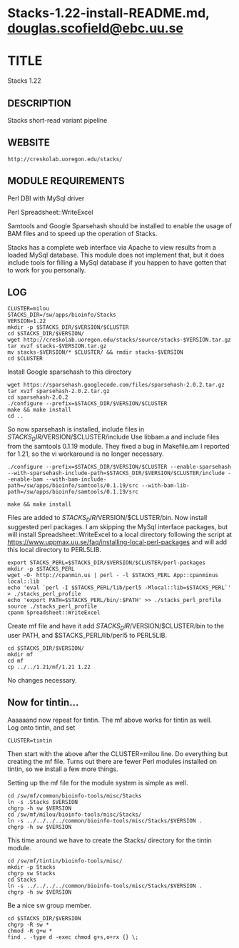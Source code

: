 # Stacks-1.22-install-README.md, douglas.scofield@ebc.uu.se

TITLE
=====

Stacks 1.22

DESCRIPTION
-----------

Stacks short-read variant pipeline

WEBSITE
-------

    http://creskolab.uoregon.edu/stacks/

MODULE REQUIREMENTS
-------------------

Perl DBI with MySql driver

Perl Spreadsheet::WriteExcel


Samtools and Google Sparsehash should be installed to enable the
usage of BAM files and to speed up the operation of Stacks.

Stacks has a complete web interface via Apache to view results from
a loaded MySql database.  This module does not implement that, but it
does include tools for filling a MySql database if you happen to have
gotten that to work for you personally.

LOG
---

    CLUSTER=milou
    STACKS_DIR=/sw/apps/bioinfo/Stacks
    VERSION=1.22
    mkdir -p $STACKS_DIR/$VERSION/$CLUSTER
    cd $STACKS_DIR/$VERSION/
    wget http://creskolab.uoregon.edu/stacks/source/stacks-$VERSION.tar.gz
    tar xvzf stacks-$VERSION.tar.gz
    mv stacks-$VERSION/* $CLUSTER/ && rmdir stacks-$VERSION
    cd $CLUSTER

Install Google sparsehash to this directory

    wget https://sparsehash.googlecode.com/files/sparsehash-2.0.2.tar.gz
    tar xvzf sparsehash-2.0.2.tar.gz
    cd sparsehash-2.0.2
    ./configure --prefix=$STACKS_DIR/$VERSION/$CLUSTER
    make && make install
    cd ..

So now sparsehash is installed, include files in $STACKS_DIR/$VERSION/$CLUSTER/include
Use libbam.a and include files from the samtools 0.1.19 module.  They fixed a
bug in Makefile.am I reported for 1.21, so the vi workaround is no longer
necessary.

    ./configure --prefix=$STACKS_DIR/$VERSION/$CLUSTER --enable-sparsehash --with-sparsehash-include-path=$STACKS_DIR/$VERSION/$CLUSTER/include --enable-bam --with-bam-include-path=/sw/apps/bioinfo/samtools/0.1.19/src --with-bam-lib-path=/sw/apps/bioinfo/samtools/0.1.19/src

    make && make install

Files are added to $STACKS_DIR/$VERSION/$CLUSTER/bin.  Now install suggested perl
packages.  I am skipping the MySql interface packages, but will install
Spreadsheet::WriteExcel to a local directory following the script at
https://www.uppmax.uu.se/faq/installing-local-perl-packages and will add this
local directory to PERL5LIB.

    export STACKS_PERL=$STACKS_DIR/$VERSION/$CLUSTER/perl-packages
    mkdir -p $STACKS_PERL
    wget -O- http://cpanmin.us | perl - -l $STACKS_PERL App::cpanminus local::lib
    echo 'eval `perl -I $STACKS_PERL/lib/perl5 -Mlocal::lib=$STACKS_PERL`' > ./stacks_perl_profile 
    echo 'export PATH=$STACKS_PERL/bin/:$PATH' >> ./stacks_perl_profile 
    source ./stacks_perl_profile
    cpanm Spreadsheet::WriteExcel

Create mf file and have it add $STACKS_DIR/$VERSION/$CLUSTER/bin to the user PATH,
and $STACKS_PERL/lib/perl5 to PERL5LIB.

    cd $STACKS_DIR/$VERSION/
    mkdir mf
    cd mf
    cp ../../1.21/mf/1.21 1.22

No changes necessary.


Now for tintin...
-----------------

Aaaaaand now repeat for tintin.  The mf above works for tintin as well.  
Log onto tintin, and set

    CLUSTER=tintin

Then start with the above after the CLUSTER=milou line.  Do everything 
but creating the mf file.  Turns out there are fewer Perl modules installed 
on tintin, so we install a few more things.

Setting up the mf file for the module system is simple as well.

    cd /sw/mf/common/bioinfo-tools/misc/Stacks
    ln -s .Stacks $VERSION
    chgrp -h sw $VERSION
    cd /sw/mf/milou/bioinfo-tools/misc/Stacks/
    ln -s ../../../../common/bioinfo-tools/misc/Stacks/$VERSION .
    chgrp -h sw $VERSION

This time around we have to create the Stacks/ directory for the tintin 
module.

    cd /sw/mf/tintin/bioinfo-tools/misc/
    mkdir -p Stacks
    chgrp sw Stacks
    cd Stacks
    ln -s ../../../../common/bioinfo-tools/misc/Stacks/$VERSION .
    chgrp -h sw $VERSION

Be a nice sw group member.

    cd $STACKS_DIR/$VERSION
    chgrp -R sw *
    chmod -R g+w *
    find . -type d -exec chmod g+s,o+rx {} \;


